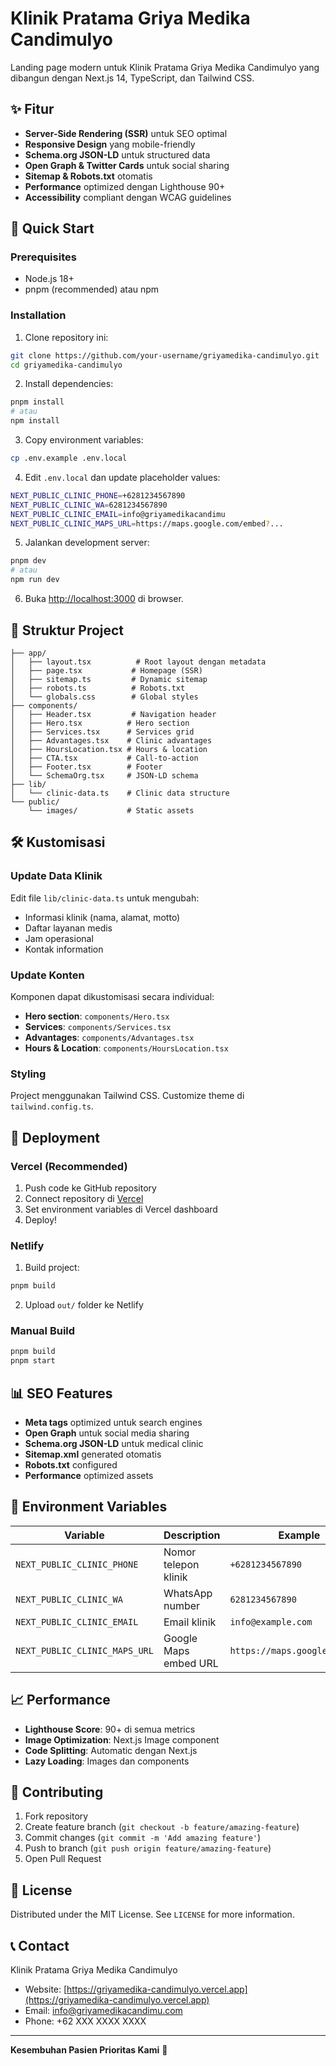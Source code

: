 # Klinik Pratama Griya Medika Candimulyo

Landing page modern untuk Klinik Pratama Griya Medika Candimulyo yang dibangun dengan Next.js 14, TypeScript, dan Tailwind CSS.

## ✨ Fitur

- **Server-Side Rendering (SSR)** untuk SEO optimal
- **Responsive Design** yang mobile-friendly
- **Schema.org JSON-LD** untuk structured data
- **Open Graph & Twitter Cards** untuk social sharing
- **Sitemap & Robots.txt** otomatis
- **Performance** optimized dengan Lighthouse 90+
- **Accessibility** compliant dengan WCAG guidelines

## 🚀 Quick Start

### Prerequisites

- Node.js 18+ 
- pnpm (recommended) atau npm

### Installation

1. Clone repository ini:
```bash
git clone https://github.com/your-username/griyamedika-candimulyo.git
cd griyamedika-candimulyo
```

2. Install dependencies:
```bash
pnpm install
# atau
npm install
```

3. Copy environment variables:
```bash
cp .env.example .env.local
```

4. Edit `.env.local` dan update placeholder values:
```bash
NEXT_PUBLIC_CLINIC_PHONE=+6281234567890
NEXT_PUBLIC_CLINIC_WA=6281234567890
NEXT_PUBLIC_CLINIC_EMAIL=info@griyamedikacandimu
NEXT_PUBLIC_CLINIC_MAPS_URL=https://maps.google.com/embed?...
```

5. Jalankan development server:
```bash
pnpm dev
# atau
npm run dev
```

6. Buka [http://localhost:3000](http://localhost:3000) di browser.

## 📁 Struktur Project

```
├── app/
│   ├── layout.tsx          # Root layout dengan metadata
│   ├── page.tsx           # Homepage (SSR)
│   ├── sitemap.ts         # Dynamic sitemap
│   ├── robots.ts          # Robots.txt
│   └── globals.css        # Global styles
├── components/
│   ├── Header.tsx         # Navigation header
│   ├── Hero.tsx          # Hero section
│   ├── Services.tsx      # Services grid
│   ├── Advantages.tsx    # Clinic advantages
│   ├── HoursLocation.tsx # Hours & location
│   ├── CTA.tsx           # Call-to-action
│   ├── Footer.tsx        # Footer
│   └── SchemaOrg.tsx     # JSON-LD schema
├── lib/
│   └── clinic-data.ts    # Clinic data structure
└── public/
    └── images/           # Static assets
```

## 🛠️ Kustomisasi

### Update Data Klinik

Edit file `lib/clinic-data.ts` untuk mengubah:
- Informasi klinik (nama, alamat, motto)
- Daftar layanan medis
- Jam operasional
- Kontak information

### Update Konten

Komponen dapat dikustomisasi secara individual:
- **Hero section**: `components/Hero.tsx`
- **Services**: `components/Services.tsx`  
- **Advantages**: `components/Advantages.tsx`
- **Hours & Location**: `components/HoursLocation.tsx`

### Styling

Project menggunakan Tailwind CSS. Customize theme di `tailwind.config.ts`.

## 🚀 Deployment

### Vercel (Recommended)

1. Push code ke GitHub repository
2. Connect repository di [Vercel](https://vercel.com)
3. Set environment variables di Vercel dashboard
4. Deploy!

### Netlify

1. Build project:
```bash
pnpm build
```

2. Upload `out/` folder ke Netlify

### Manual Build

```bash
pnpm build
pnpm start
```

## 📊 SEO Features

- **Meta tags** optimized untuk search engines
- **Open Graph** untuk social media sharing  
- **Schema.org JSON-LD** untuk medical clinic
- **Sitemap.xml** generated otomatis
- **Robots.txt** configured
- **Performance** optimized assets

## 🔧 Environment Variables

| Variable | Description | Example |
|----------|-------------|---------|
| `NEXT_PUBLIC_CLINIC_PHONE` | Nomor telepon klinik | `+6281234567890` |
| `NEXT_PUBLIC_CLINIC_WA` | WhatsApp number | `6281234567890` |
| `NEXT_PUBLIC_CLINIC_EMAIL` | Email klinik | `info@example.com` |
| `NEXT_PUBLIC_CLINIC_MAPS_URL` | Google Maps embed URL | `https://maps.google.com/...` |

## 📈 Performance

- **Lighthouse Score**: 90+ di semua metrics
- **Image Optimization**: Next.js Image component
- **Code Splitting**: Automatic dengan Next.js
- **Lazy Loading**: Images dan components

## 🤝 Contributing

1. Fork repository
2. Create feature branch (`git checkout -b feature/amazing-feature`)
3. Commit changes (`git commit -m 'Add amazing feature'`)
4. Push to branch (`git push origin feature/amazing-feature`)
5. Open Pull Request

## 📄 License

Distributed under the MIT License. See `LICENSE` for more information.

## 📞 Contact

Klinik Pratama Griya Medika Candimulyo
- Website: [https://griyamedika-candimulyo.vercel.app](https://griyamedika-candimulyo.vercel.app)
- Email: info@griyamedikacandimu.com
- Phone: +62 XXX XXXX XXXX

---

**Kesembuhan Pasien Prioritas Kami** 🏥